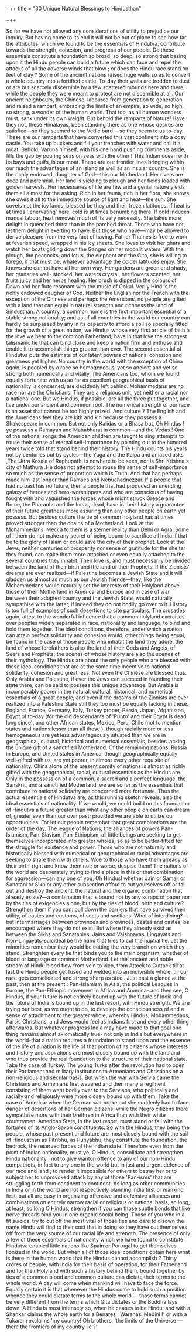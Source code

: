 +++
title = "30 Unique Natural Blessings to Hindusthan"

+++

So far we have not allowed any considerations of utility to prejudice our inquiry. But having come to its end it will not be out of place to see how far the attributes, which we found to be the essentials of Hindutva, contribute towards the strength, cohesion, and progress of our people. Do these essentials constitute a foundation so broad, so deep, so strong that basing upon it the Hindu people can build a future which can face and repel the attacks of all the adverse winds that blow ; or does the Hindu race stand on feet of clay ? Some of the ancient nations raised huge walls so as to convert a whole country into a fortified castle. To-day their walls are trodden to dust or are but scarcely discernible by a few scattered mounds here and there; while the people they were meant to protect are not discernible at all. Our ancient neighbours, the Chinese, laboured from generation to generation and raised a rampart, embracing the limits of an empire, so wide, so high, so strong, a wonder of the human world. That too, as all human wonders must, sank under its own weight. But behold the ramparts of Nature! Have they not, these Himalayas, been standing there as one whose desires are satisfied—so they seemed to the Vedic bard —so they seem to us to-day. These are our ramparts that have converted this vast continent into a cosy castle. You take up buckets and fill your trenches with water and call it a moat. Behold, Varuna himself, with his one hand pushing continents aside, fills the gap by pouring seas on seas with the other ! This Indian ocean with its bays and gulfs, is our moat. These are our frontier lines bringing within our reach the advantages of an island as well as an insular country. She is the richly endowed, daughter of God—this our Motherland. Her rivers are deep and perennial. Her land is yielding to plough and her fields loaded with golden harvests. Her necessaries of life are few and a genial nature yields them all almost for the asking. Rich in her fauna, rich in her flora, she knows she owes it all to the immediate source of light and heat—the sun. She covets not the icy lands; blessed be they and their frozen latitudes. If heat is at times ' enervating' here, cold is at times benumbing there. If cold induces manual labour, heat removes much of its very necessity. She takes more delight in quenched thirst than in the parched throat. Those who have not, let them delight in exerting to have. But those who have—may be allowed to derive pleasure from the very fact of having. Father Thames is free to work at feverish speed, wrapped in his icy sheets. She loves to visit her ghats and watch her boats gliding down the Ganges on her moonlit waters. With the plough, the peacocks, and lotus, the elephant and the Gita, she is willing to forego, if that must be, whatever advantage the colder latitudes enjoy. She knows she cannot have all her own way. Her gardens are green and shady, her granaries well- stocked, her waters crystal, her flowers scented, her fruits juicy and her herbs healing. Her brush is dipped in the colours of Dawn and her flute resonant with the music of Gokul. Verily Hind is the richly endowed daugher of God. Neither the English nor the French with the exception of the Chinese and perhaps the Americans, no people are gifted with a land that can equal in natural strength and richness the land of Sindusthan. A country, a common home is the first important essential of a stable strong nationality; and as of all countries in the world our country can hardly be surpassed by any in its capacity to afford a soil so specially fitted for the growth of a great nation; we Hindus whose very first article of faith is the love we bear to the common Fatherland, have in that love the strongest talismanic tie that can bind close and keep a nation firm and enthuse and enable it to accomplish things greater than ever. The second essential of Hindutva puts the estimate of our latent powers of national cohesion and greatness yet higher. No country in the world with the exception of China again, is peopled by a race so homogeneous, yet so ancient and yet so strong both numerically and vitally. The Americans too, whom we found equally fortunate with us so far as excellent geographical basis of nationality is concerned, are decidedly left behind. Mohammedans are no race nor are the Christians. They are a religious unit, yet neither a racial nor a national one. But we Hindus, if possible, are all the three put together, and live under our ancient and common roof. The numerical strength of our race is an asset that cannot be too highly prized. And culture ? The English and the Americans feel they are kith and kin because they possess a Shakespeare in common. But not only Kalidas or a Bhasa but, Oh Hindus ! ye possess a Ramayan and Mahabharat in common—and the Vedas ! One of the national songs the American children are taught to sing attempts to rouse their sense of eternal self-importance by pointing out to the hundred years twice told that stand behind their history. The Hindu counts his years not by centuries but by cycles—the Yuga and the Kalpa and amazed asks ,The Uttra Kosala of Raghupathi is nowhere to be seen, nor is Shri Krishna's city of Mathura .He does not attempt to rouse the sense of self-importance so much as the sense of proportion which is Truth. And that has perhaps made him last longer than Ramses and Nebuchadnezzar. If a people that had no past has no future, then a people that had produced an unending galaxy of heroes and hero-worshippers and who are conscious of having fought with and vaquished the forces whose might struck Greece and Rome, the Pharaohs and the Incas, dead, have in their history a guarantee of their future greatness more assuring than any other people on earth yet possess. But besides culture the tie of common holyland has at times proved stronger than the chains of a Motherland. Look at the Mohammedans. Mecca to them is a sterner reality than Delhi or Agra. Some of I them do not make any secret of being bound to sacrifice all India if that be to the glory of Islam or could save the city of their prophet. Look at the Jews; neither centuries of prosperity nor sense of gratitude for the shelter they found, can make them more attached or even equally attached to the several countries they inhabit. Their love is, and must necessarily be divided between the land of their birth and the land of their Prophets. If the Zionists' dreams are ever realized—if Palestine becomes a Jewish State and it will gladden us almost as much as our Jewish friends—they, like the Mohammedans would naturally set the interests of their Holyland above those of their Motherland in America and Europe and in case of war between their adopted country and the Jewish State, would naturally sympathise with the latter, if indeed they do not bodily go over to it. History is too full of examples of such desertions to cite particulars. The crusades again, attest to the wonderful influence that a common holyland exercises over peoples widely separated in race, nationality and language, to bind and hold them together. The ideal conditions, therefore, under which a nation can attain perfect solidarity and cohesion would, other things being equal, be found in the case of those people who inhabit the land they adore, the land of whose forefathers is also the land of their Gods and Angels, of Seers and Prophets; the scenes of whose history are also the scenes of their mythology. The Hindus are about the only people who are blessed with these ideal conditions that are at the same time incentive to national solidarity, cohesion and greatness. Not even the Chinese are blessed thus. Only Arabia and Palestine, if ever the Jews can succeed in founding their state there, can be said to possess this unique advantage. But Arabia is incomparably poorer in the natural, cultural, historical, and numerical essentials of a great people; and even if the dreams of the Zionists are ever realized into a Palestine State still they too must be equally lacking in these. England, France, Germany, Italy, Turkey proper, Persia, Japan, Afganistan, Egypt of to-day (for the old descendants of 'Punto' and their Egypt is dead long since), and other African states, Mexico, Peru, Chile (not to mention states and nations lesser than all these ), though racially more or less hemogeneous are yet less advantageously situated than we are in geographical, cultural, historical and numerical essentials, besides lacking the unique gift of a sanctified Motherland. Of the remaining nations, Russia in Europe, and United states in America, though geographically equally well-gifted with us, are yet poorer, in almost every other requisite of nationality. China alone of the present comity of nations is almost as richly gifted with the geographical, racial, cultural essentials as the Hindus are. Only in the possession of a common, a sacred and a perfect language, the Sanskrit, and a sanctified Motherland, we are so far as the essentials that contribute to national solidarity are concerned more fortunate. Thus the actual essentials of Hindutva are, as this running sketch reveals, also the ideal essentials of nationality. If we would, we could build on this foundation of Hindutva a future greater than what any other people on earth can dream of, greater even than our own past; provided we are able to utilize our opportunities. For let our people remember that great combinations are the order of the day. The league of Nations, the alliances of powers Pan-Islamism, Pan-Slavism, Pan-Ethiopism, all little beings are seeking to get themselves incorporated into greater wholes, so as to be better-fitted for the struggle for existence and power. Those who are not naturally and historically blessed with numerical or geographical or racial advantages are seeking to share them with others. Woe to those who have them already as their birth-right and know them not; or worse, despise them! The nations of the world are desperately trying to find a place in this or that combination for aggression—can any one of you, Oh Hindus! whether Jain or Samaji or Sanatani or Sikh or any other subsection afford to cut yourselves off or fall out and destroy the ancient, the natural and the organic combination that already exists?—a combination that is bound not by any scraps of paper nor by the ties of exigencies alone, but by the ties of blood, birth and culture? Strengthen them if you can: pull down the barriers that have survived their utility, of castes and customs, of sects and sections: What of interdining?— but intermarriages between provinces and provinces, castes and castes, be encouraged where they do not exist. But where they already exist as between the Sikhs and Sanatanies, Jains and Vaishnayas, Lingayats and Non-Lingayats-suicideal be the hand that tries to cut the nuptial tie. Let the minorities remember they would be cutting the very branch on which they stand. Strenghten every tie that binds you to the main organism, whether of blood or language or common Motherland. Let this ancient and noble stream of Hindu blood flow from vein to vien, from Attock to Cuttack till at last the Hindu people get fused and welded into an indivisible whole, till our race gets consolidated and strong sharp as steel. Just cast a glance at the past, then at the present : Pan-Islamism in Asia, the political Leagues in Europe, the Pan-Ethiopic movement in Africa and America- and then see, O Hindus, if your future is not entirely bound up with the future of India and the future of India is bound up in the last resort, with Hindu strength. We are trying our best, as we ought to do, to develop the consciousness of and a sense of attachment to the greater whole, whereby Hindus, Mohammedans, Parsis Christians, and Jews would feel as Indians first and every other thing afterwards. But whatever progress India may have made to that goal one thing remains almost axiomatically true- not only in India but everywhere in the world-that a nation requires a foundation to stand upon and the essence of the life of a nation is the life of that portion of its citizens whose interests and history and aspirations are most closely bound up with the land and who thus provide the real foundation to the structure of their national state. Take the case of Turkey. The young Turks after the revolution had to open their Parliament and military institutions to Armenians and Christians on a non-religious and secular basis. But when the war with Servia came the Christians and Armenians first wavered and then many a regiment consisting of them went bodily over to the Servians, who politically and racially and religiously were more closely bound up with them. Take the case of America: when the German war broke out she suddenly had to face danger of desertions of her German citizens; while the Negro citizens there sympathise more with their brethren in Africa than with their white countrymen. American State, in the last resort, must stand or fall with the fortunes of its Anglo-Saxon constituents. So with the Hindus, they being the people, whose past,present and future are most closely bound with the soil of Hindusthan as Pitribhu, as Punyabhu, they constitute the foundation, the bedrock, the reserved forces of the Indian state. Therefore even from the point of Indian nationality, must ye, O Hindus, consolidate and strengthen Hindu nationality ; not to give wanton offence to any of our non-Hindu compatriots, in fact to any one in the world but in just and urgent defence of our race and land ; to render it impossible for others to betray her or to subject her to unprovoked attack by any of those 'Pan-isms' that are struggling forth from continent to continent. As long as other communities in India or in the world are not respectively planning India first or mankind first, but all are busy in organizing offensive and defensive alliances and combinations on entirely narrow racial or religious or national basis, so long, at least, so long O Hindus, strengthen if you can those subtle bonds that like nerve threads bind you in one organic social being. Those of you who in a fit suicidal try to cut off the most vital of those ties and dare to disown the name Hindu will find to their cost that in doing so they have cut themselves off from the very source of our racial life and strength. The presence of only a few of these essentials of nationality which we have found to constitute Hindutva enabled little nations like Spain or Portugal to get themselves lionized in the world. But when all of those ideal conditions obtain here what is there in the human world that the Hindus cannot accomplish ? Thirty crores of people, with India for their basis of operation, for their Fatherland and for their Holyland with such a history behind them, bound together by ties of a common blood and common culture can dictate their terms to the whole world. A day will come when mankind will have to face the force. Equally certain it is that whenever the Hindus come to hold such a position whence they could dictate terms to the whole world — those terms cannot be very different from the terms which Gita dictates or the Buddha lays down. A Hindu is most intensely so, when he ceases to be Hindu; and with a Shankar claims the whole earth for a Benares ' Waranasi Medini !' or with a Tukaram exclaims 'my country! Oh brothers, 'the limits of the Universe — there the frontiers of my country lie ?'